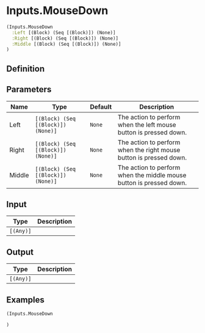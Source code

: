 # Inputs.MouseDown

```clojure
(Inputs.MouseDown
  :Left [(Block) (Seq [(Block)]) (None)]
  :Right [(Block) (Seq [(Block)]) (None)]
  :Middle [(Block) (Seq [(Block)]) (None)]
)
```

## Definition


## Parameters
| Name | Type | Default | Description |
|------|------|---------|-------------|
| Left | `[(Block) (Seq [(Block)]) (None)]` | `None` | The action to perform when the left mouse button is pressed down. |
| Right | `[(Block) (Seq [(Block)]) (None)]` | `None` | The action to perform when the right mouse button is pressed down. |
| Middle | `[(Block) (Seq [(Block)]) (None)]` | `None` | The action to perform when the middle mouse button is pressed down. |


## Input
| Type | Description |
|------|-------------|
| `[(Any)]` |  |


## Output
| Type | Description |
|------|-------------|
| `[(Any)]` |  |


## Examples

```clojure
(Inputs.MouseDown

)
```
